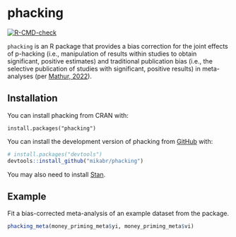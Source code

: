 # phacking

<!-- badges: start -->
[![R-CMD-check](https://github.com/mikabr/phacking/workflows/R-CMD-check/badge.svg)](https://github.com/mikabr/phacking/actions)
<!-- badges: end -->
  
`phacking` is an R package that provides a bias correction for the joint effects of p-hacking (i.e., manipulation of results within studies to obtain significant, positive estimates) and traditional publication bias (i.e., the selective publication of studies with significant, positive results) in meta-analyses (per [Mathur, 2022](doi:10.31219/osf.io/ezjsx)).

## Installation

You can install phacking from CRAN with:
```
install.packages("phacking")
```

You can install the development version of phacking from [GitHub](https://github.com/) with:
``` r
# install.packages("devtools")
devtools::install_github("mikabr/phacking")
```

You may also need to install [Stan](https://github.com/stan-dev/rstan/wiki/RStan-Getting-Started).

## Example

Fit a bias-corrected meta-analysis of an example dataset from the package.

``` r
phacking_meta(money_priming_meta$yi, money_priming_meta$vi)
```
